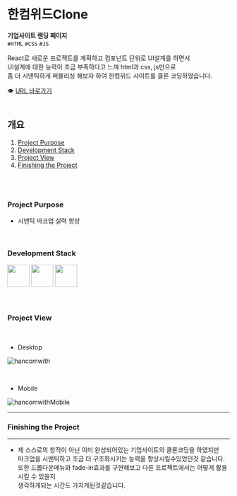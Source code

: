 # 한컴위드Clone

**기업사이트 랜딩 페이지**<br/>
`#HTML` `#CSS` `#JS`<br/>

React로 새로운 프로젝트를 계획하고 컴포넌트 단위로 UI설계를 하면서
<br/>
UI설계에 대한 능력이 조금 부족하다고 느껴 html과 css, js만으로
<br/>
좀 더 시맨틱하게 퍼블리싱 해보자 하여 한컴위드 사이트를 클론 코딩하였습니다.

👁 [URL 바로가기](https://cherryc0ck.github.io/hancom_clone/)
<br/>
<br/>

## 개요

1. [Project Purpose](#Project-Purpose)
2. [Development Stack](#Development-Stack)
3. [Project View](#Project-View)
4. [Finishing the Project](#Finishing-the-Project)

<br/>
<br/>

### Project Purpose

- 시맨틱 마크업 실력 향상

<br/>

### Development Stack

<img src="https://encrypted-tbn0.gstatic.com/images?q=tbn:ANd9GcS2PD2yAr4Tt4TG62BatFqSltJmYLO1_DFUqA&usqp=CAU" width="50px" />
<img src="https://encrypted-tbn0.gstatic.com/images?q=tbn:ANd9GcTTAi6Ah3SwQOrGOrMCj_yF6SgNR_wgM8rJlw&usqp=CAU" width="50px" />
<img src="https://icon-icons.com/icons2/2108/PNG/32/javascript_icon_130900.png" width="50px" />

<br/>
<br/>
<br/>

### Project View

<br/>

- Desktop

![hancomwith](https://user-images.githubusercontent.com/60921094/111913688-9d221380-8ab2-11eb-8172-10b0687de077.JPG)

<br/>

- Mobile

![hancomwithMobile](https://user-images.githubusercontent.com/60921094/111914050-d73fe500-8ab3-11eb-9d9a-09884674134c.JPG)

---

### Finishing the Project

---

- 제 스스로의 창작이 아닌 이미 완성되어있는 기업사이트의 클론코딩을 하였지만
  <br/>
  마크업을 시맨틱하고 조금 더 구조화시키는 능력을 향상시킬수있었던것 같습니다.
  <br/>
  또한 드롭다운메뉴와 fade-in효과를 구현해보고 다른 프로젝트에서는 어떻게 활용시킬 수 있을지
  <br/>
  생각하게되는 시간도 가지게된것같습니다.
